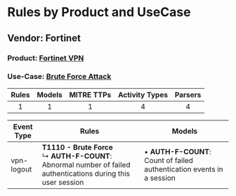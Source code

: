 Rules by Product and UseCase
============================
Vendor: Fortinet
----------------
### Product: [Fortinet VPN](../ds_fortinet_fortinet_vpn.md)
### Use-Case: [Brute Force Attack](../../../../UseCases/uc_brute_force_attack.md)

| Rules | Models | MITRE TTPs | Activity Types | Parsers |
|:-----:|:------:|:----------:|:--------------:|:-------:|
|   1   |   1    |     1      |       4        |    4    |

| Event Type | Rules    | Models    |
| ---------- | ---- | ---- |
| vpn-logout | <b>T1110 - Brute Force</b><br> ↳ <b>AUTH-F-COUNT</b>: Abnormal number of failed authentications during this user session |  • <b>AUTH-F-COUNT</b>: Count of failed authentication events in a session |